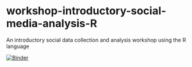 # workshop-introductory-social-media-analysis-R
An introductory social data collection and analysis workshop using the R language

[![Binder](http://mybinder.org/badge_logo.svg)](http://mybinder.org/v2/gh/WarwickCDI/workshop-introductory-social-media-analysis-R/master?urlpath=rstudio)